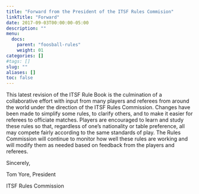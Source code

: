 ```yaml
---
title: "Forward from the President of the ITSF Rules Commision"
linkTitle: "Forward"
date: 2017-09-03T00:00:00-05:00
description: ""
menu:
  docs:
    parent: "foosball-rules"
    weight: 01
categories: []
#tags: []
slug: ""
aliases: []
toc: false
---
```



This latest revision of the ITSF Rule Book is the culmination of a collaborative effort with input from many players and referees from around the world under the direction of the ITSF Rules Commission. Changes have been made to simplify some rules, to clarify others, and to make it easier for referees to officiate matches. Players are encouraged to learn and study these rules so that, regardless of one’s nationality or table preference, all may compete fairly according to the same standards of play. The Rules Commission will continue to monitor how well these rules are working and will modify them as needed based on feedback from the players and referees.

Sincerely,

Tom Yore, President

ITSF Rules Commission